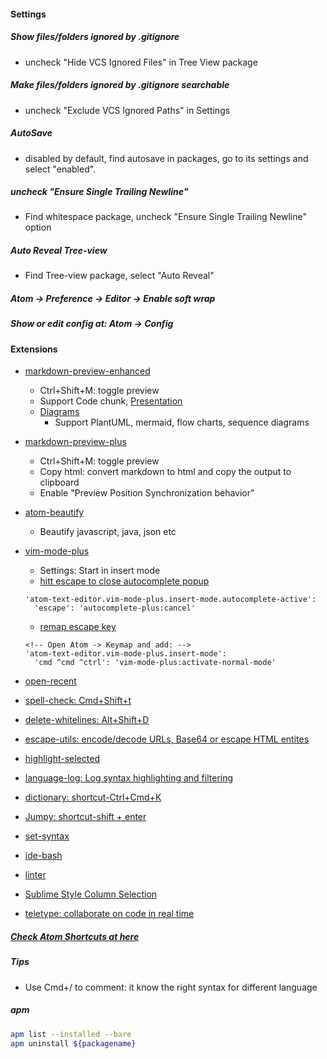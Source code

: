 <!-- http://lifelongprogrammer.blogspot.com/2017/10/tips-and-tricks-for-atom-editor.html -->

#### Settings
##### Show files/folders ignored by .gitignore 
- uncheck "Hide VCS Ignored Files" in Tree View package

##### Make files/folders ignored by .gitignore searchable
- uncheck "Exclude VCS Ignored Paths" in Settings

##### AutoSave
- disabled by default, find autosave in packages, go to its settings and select "enabled".

##### uncheck "Ensure Single Trailing Newline"
- Find whitespace package, uncheck "Ensure Single Trailing Newline" option

##### Auto Reveal Tree-view
- Find Tree-view package, select "Auto Reveal"

##### Atom -> Preference -> Editor -> Enable soft wrap

##### Show or edit config at: Atom -> Config

#### Extensions
- [markdown-preview-enhanced](https://github.com/shd101wyy/markdown-preview-enhanced)
  - Ctrl+Shift+M: toggle preview
  - Support Code chunk, [Presentation](https://shd101wyy.github.io/markdown-preview-enhanced/#/presentation)
  - [Diagrams](https://shd101wyy.github.io/markdown-preview-enhanced/#/diagrams)
    - Support PlantUML, mermaid, flow charts, sequence diagrams
- [markdown-preview-plus](https://atom.io/packages/markdown-preview-plus)
  - Ctrl+Shift+M: toggle preview
  - Copy html: convert markdown to html and copy the output to clipboard
  - Enable "Preview Position Synchronization behavior"

- [atom-beautify](https://atom.io/packages/atom-beautify)
  - Beautify javascript, java, json etc

- [vim-mode-plus](https://github.com/t9md/atom-vim-mode-plus)
  - Settings: Start in insert mode
  - [hitt escape to close autocomplete popup](https://github.com/t9md/atom-vim-mode-plus/wiki/TIPS#in-insert-mode-hitting-escape-to-close-autocomplete-popup-result-in-normal-mode-but-want-to-remain-in-insert-mode)
  ```
  'atom-text-editor.vim-mode-plus.insert-mode.autocomplete-active':
    'escape': 'autocomplete-plus:cancel'
  ```
  - [remap escape key](https://github.com/t9md/atom-vim-mode-plus/issues/130#issuecomment-286776553)
  ```
  <!-- Open Atom -> Keymap and add: -->
  'atom-text-editor.vim-mode-plus.insert-mode':
    'cmd ^cmd ^ctrl': 'vim-mode-plus:activate-normal-mode'
  ```

- [open-recent](https://atom.io/packages/open-recent)
- [spell-check: Cmd+Shift+t](https://atom.io/packages/spell-check)
- [delete-whitelines: Alt+Shift+D](https://atom.io/packages/delete-whitelines)
- [escape-utils: encode/decode URLs, Base64 or escape HTML entites](https://atom.io/packages/escape-utils)
- [highlight-selected](https://atom.io/packages/highlight-selected)
- [language-log: Log syntax highlighting and filtering](https://atom.io/packages/language-log)
- [dictionary: shortcut-Ctrl+Cmd+K](https://atom.io/packages/dictionary)
- [Jumpy: shortcut-shift + enter](https://atom.io/packages/jumpy)
- [set-syntax](https://atom.io/packages/set-syntax)
- [ide-bash](https://atom.io/packages/ide-bash)
- [linter](https://atom.io/packages/linter)
- [Sublime Style Column Selection](https://atom.io/packages/sublime-style-column-selection)
- [teletype: collaborate on code in real time](https://atom.io/packages/teletype)

##### [Check Atom Shortcuts at here](http://lifelongprogrammer.blogspot.com/2018/05/keyboard-shortcuts.html#atom)

##### Tips
- Use Cmd+/ to comment: it know the right syntax for different language

##### apm
```bash
apm list --installed --bare
apm uninstall ${packagename}
```